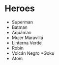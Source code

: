# Heroes

* Superman
* Batman
* Aquaman
* Mujer Maravilla
* Linterna Verde
* Robin
* Volcán Negro
*Goku
* Atom

